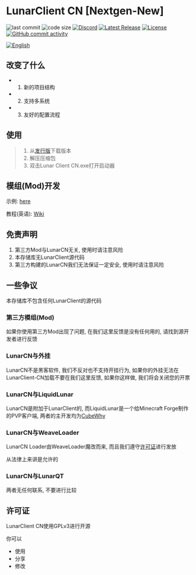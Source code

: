 # LunarClient CN [Nextgen-New]
![last commit](https://img.shields.io/github/last-commit/CubeWhyMC/LunarClient-CN)
![code size](https://img.shields.io/github/repo-size/CubeWhyMC/LunarClient-CN)
[![Discord](https://img.shields.io/discord/1047866655033802802.svg?label=&logo=discord&logoColor=ffffff&color=7389D8&labelColor=6A7EC2)](https://discord.gg/rCqCepgWJc)
[![Latest Release](https://img.shields.io/github/v/release/CubewhyMC/LunarClient-CN)](https://github.com/CubewhyMC/LunarClient-CN/release)
[![License](https://img.shields.io/github/license/CubewhyMC/LunarClient-CN)](https://github.com/CubewhyMC/LunarClient-CN/blob/master/LICENSE)
[![GitHub commit activity](https://img.shields.io/github/commit-activity/m/CubewhyMC/LunarClient-CN)](https://github.com/CubewhyMC/LunarClient-CN/actions)

[![English](https://img.shields.io/badge/English-Readme-green?style=flat-square)](README-EN.md)

## 改变了什么

- 1. 新的项目结构
- 2. 支持多系统
- 3. 友好的配置流程

## 使用

>1. 从[发行版](https://github.com/CubeWhyMC/LunarClient-CN/releases)下载版本
>2. 解压压缩包
>3. 双击Lunar Client CN.exe打开启动器

## 模组(Mod)开发

示例: [here](https://github.com/CubeWhyMC/LunarMod-Example)

教程(英语): [Wiki](https://github.com/CubeWhyMC/LunarClient-CN/wiki/LunarCN-mod-development)

## 免责声明

1. 第三方Mod与LunarCN无关, 使用时请注意风险
2. 本存储库无LunarClient源代码
3. 第三方构建的LunarCN我们无法保证一定安全, 使用时请注意风险

## 一些争议

本存储库不包含任何LunarClient的源代码

### 第三方模组(Mod)

如果你使用第三方Mod出现了问题, 在我们这里反馈是没有任何用的, 请找到源开发者进行反馈

### LunarCN与外挂

LunarCN不是黑客软件, 我们不反对也不支持开挂行为, 如果你的外挂无法在LunarClient-CN加载不要在我们这里反馈, 如果你这样做, 我们将会关闭您的开票

### LunarCN与LiquidLunar

LunarCN是附加于LunarClient的, 而LiquidLunar是一个给Minecraft Forge制作的PVP客户端, 两者的主开发均为[CubeWhy](https://github.com/cubewhy)

### LunarCN与WeaveLoader

LunarCN Loader由WeaveLoader魔改而来, 而且我们遵守[许可证](https://github.com/Weave-MC/Weave-Loader/blob/master/LICENSE)进行发放

从法律上来讲是允许的

### LunarCN与LunarQT

两者无任何联系, 不要进行比较

## 许可证

LunarClient CN使用GPLv3进行开源

你可以

- 使用
- 分享
- 修改
